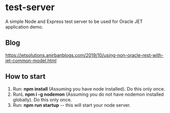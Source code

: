 # test-server
A simple Node and Express test server to be used for Oracle JET application demo.

## Blog
https://jetsolutions.anirbanblogs.com/2019/10/using-non-oracle-rest-with-jet-common-model.html

## How to start
1. Run: **npm install** (Assuming you have node installed). Do this only once.
2. RunL **npm i -g nodemon** (Assuming you do not have nodemon installed globally). Do this only once.
3. Run: **npm run startup** -- this will start your node server.
